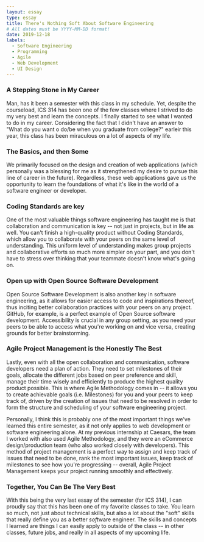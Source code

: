```yaml
---
layout: essay
type: essay
title: There's Nothing Soft About Software Engineering
# All dates must be YYYY-MM-DD format!
date: 2019-12-18
labels:
  - Software Engineering
  - Programming
  - Agile
  - Web Development
  - UI Design
---
```

### A Stepping Stone in My Career
Man, has it been a semester with this class in my schedule. Yet, despite the 
courseload, ICS 314 has been one of the few classes where I strived to do my
very best and learn the concepts. I finally started to see what I wanted to do 
in my career. Considering the fact that I didn't have an answer to "What do you want
o do/be when you graduate from college?" earleir this year, this class has been miraculous
on a lot of aspects of my life.

### The Basics, and then Some
We primarily focused on the design and creation of web applications (which personally was a
blessing for me as it strengthened my desire to pursue this line of career in the future).
Regardless, these web applications gave us the opportunity to learn the foundations of what it's
like in the world of a software engineer or developer. 

### Coding Standards are key
One of the most valuable things software engineering has taught me is that collaboration
and communication is key -- not just in projects, but in life as well. You can't finish a
high-quality product without Coding Standards, which allow you to collaborate with your peers
on the same level of understanding. This uniform level of understanding makes group projects and 
collaborative efforts so much more simpler on your part, and you don't have to stress over thinking 
that your teammate doesn't know what's going on. 

### Open up with Open Source Software Development
Open Source Software Development is also another key in
software engineering, as it allows for easier access to code and inspirations thereof, thus inciting
better collaboration practices with your peers on any project. GitHub, for example, is a perfect example
of Open Source software development. Accessibility is crucial in any group setting, as you
need your peers to be able to access what you're working on and vice versa, creating grounds for 
better brainstorming.

### Agile Project Management is the Honestly The Best
Lastly, even with all the open collaboration and communication, software developers need a plan of action. They
need to set milestones of their goals, allocate the different jobs based on peer preference and skill, manage 
their time wisely and efficiently to produce the highest quality product possible. This is where Agile Methodology
comes in -- it allows you to create achievable goals (i.e. Milestones) for you and your peers to keep track of, driven
by the creation of issues that need to be resolved in order to form the structure and scheduling of your software
engineering project.

Personally, I think this is probably one of the most important things we've learned this entire semester, as it not 
only applies to web development or software engineering alone. At my previous internship at Caesars, the team I worked
with also used Agile Methodology, and they were an eCommerce design/production team (who also worked closely with developers).
This method of project management is a perfect way to assign and keep track of issues that need to be done, rank the most
important issues, keep track of milestones to see how you're progressing -- overall, Agile Project Management keeps your 
project running smoothly and effectively. 

### Together, You Can Be The Very Best
With this being the very last essay of the semester (for ICS 314), I can proudly say that this has been one of my 
favorite classes to take. You learn so much, not just about technical skills, but also a lot about the "soft" skills 
that really define you as a better *soft*ware engineer. The skills and concepts I learned are things I can easily 
apply to outside of the class -- in other classes, future jobs, and really in all aspects of my upcoming life. 


